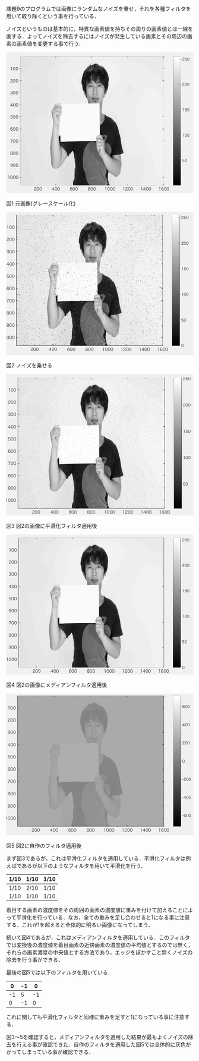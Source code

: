 課題9のプログラムでは画像にランダムなノイズを乗せ，それを各種フィルタを用いて取り除くという事を行っている．

ノイズというものは基本的に，特異な画素値を持ちその周りの画素値とは一線を画する．よってノイズを除去するにはノイズが発生している画素とその周辺の画素の画素値を変更する事で行う．

<img src="https://github.com/tableamd/lecture_image_processing/blob/master/kadai9/1.png">

図1 元画像(グレースケール化)

<img src="https://github.com/tableamd/lecture_image_processing/blob/master/kadai9/2.png">

図2 ノイズを乗せる

<img src="https://github.com/tableamd/lecture_image_processing/blob/master/kadai9/3.png">

図3 図2の画像に平滑化フィルタ適用後

<img src="https://github.com/tableamd/lecture_image_processing/blob/master/kadai9/4.png">

図4 図2の画像にメディアンフィルタ適用後

<img src="https://github.com/tableamd/lecture_image_processing/blob/master/kadai9/5.png">

図5 図2に自作のフィルタ適用後

まず図3であるが，これは平滑化フィルタを適用している．平滑化フィルタは例えばであるが以下のようなフィルタを用いて平滑化を行う．

|1/10|1/10|1/10|
|---|---|---|
|1/10|2/10|1/10|
|1/10|1/10|1/10|

着目する画素の濃度値をその周囲の画素の濃度値に重みを付けて加えることによって平滑化を行っている．なお，全ての重みを足し合わせると1になる事に注意する．これが1を超えると全体的に明るい画像になってしまう．

続いて図4であるが，これはメディアンフィルタを適用している．このフィルタでは変換後の濃度値を着目画素の近傍画素の濃度値の平均値とするのでは無く，それらの画素濃度の中央値とする方法であり，エッジをぼかすこと無くノイズの除去を行う事ができる．

最後の図5では以下のフィルタを用いている．

|0|-1|0|
|---|---|---|
|-1|5|-1|
|0|-1|0|

これに関しても平滑化フィルタと同様に重みを足すと1になっている事に注意する．

図3〜5を確認すると，メディアンフィルタを適用した結果が最もよくノイズの除去を行える事が確認できた．自作のフィルタを適用した図5では全体的に灰色がかってしまっている事が確認できる．